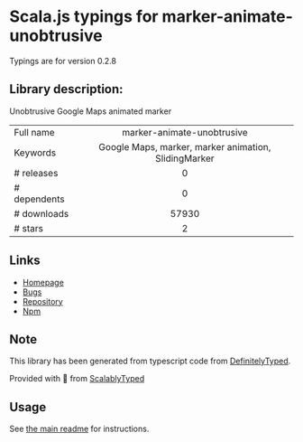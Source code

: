 
# Scala.js typings for marker-animate-unobtrusive

Typings are for version 0.2.8

## Library description:
Unobtrusive Google Maps animated marker

|                    |                 |
| ------------------ | :-------------: |
| Full name          | marker-animate-unobtrusive |
| Keywords           | Google Maps, marker, marker animation, SlidingMarker |
| # releases         | 0 |
| # dependents       | 0 |
| # downloads        | 57930 |
| # stars            | 2 |

## Links
- [Homepage](https://github.com/terikon/marker-animate-unobtrusive)
- [Bugs](https://github.com/terikon/marker-animate-unobtrusive/issues)
- [Repository](https://github.com/terikon/marker-animate-unobtrusive)
- [Npm](https://www.npmjs.com/package/marker-animate-unobtrusive)
    


## Note
This library has been generated from typescript code from [DefinitelyTyped](https://definitelytyped.org).

Provided with :purple_heart: from [ScalablyTyped](https://github.com/oyvindberg/ScalablyTyped)

## Usage
See [the main readme](../../readme.md) for instructions.


